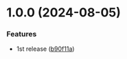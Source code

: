 # 1.0.0 (2024-08-05)


### Features

* 1st release ([b90f11a](https://github.com/sohammondal/brave-browser-detect/commit/b90f11a7a294b39661fad6130bdf519fd28af766))
